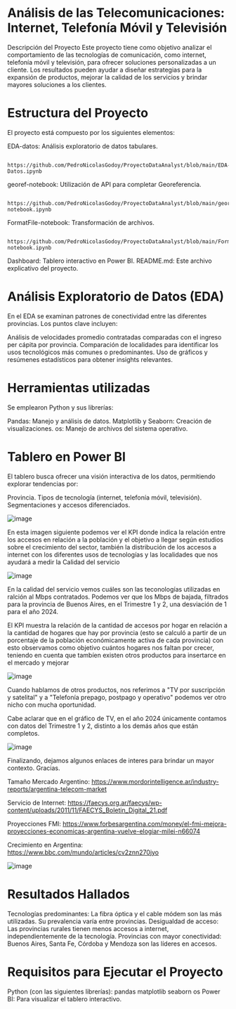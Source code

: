 # Análisis de las Telecomunicaciones: Internet, Telefonía Móvil y Televisión
Descripción del Proyecto
Este proyecto tiene como objetivo analizar el comportamiento de las tecnologías de comunicación, como internet, telefonía móvil y televisión, para ofrecer soluciones personalizadas a un cliente. Los resultados pueden ayudar a diseñar estrategias para la expansión de productos, mejorar la calidad de los servicios y brindar mayores soluciones a los clientes.

# Estructura del Proyecto
El proyecto está compuesto por los siguientes elementos:

EDA-datos: Análisis exploratorio de datos tabulares. 

      https://github.com/PedroNicolasGodoy/ProyectoDataAnalyst/blob/main/EDA-Datos.ipynb
      
georef-notebook: Utilización de API para completar Georeferencia. 

      https://github.com/PedroNicolasGodoy/ProyectoDataAnalyst/blob/main/georef-notebook.ipynb
      
FormatFile-notebook: Transformación de archivos. 

      https://github.com/PedroNicolasGodoy/ProyectoDataAnalyst/blob/main/FormatFile-notebook.ipynb
      
Dashboard: Tablero interactivo en Power BI.
README.md: Este archivo explicativo del proyecto.

# Análisis Exploratorio de Datos (EDA)
En el EDA se examinan patrones de conectividad entre las diferentes provincias. Los puntos clave incluyen:

Análisis de velocidades promedio contratadas comparadas con el ingreso per cápita por provincia.
Comparación de localidades para identificar los usos tecnológicos más comunes o predominantes.
Uso de gráficos y resúmenes estadísticos para obtener insights relevantes.

# Herramientas utilizadas
Se emplearon Python y sus librerías:

Pandas: Manejo y análisis de datos.
Matplotlib y Seaborn: Creación de visualizaciones.
os: Manejo de archivos del sistema operativo.



# Tablero en Power BI
El tablero busca ofrecer una visión interactiva de los datos, permitiendo explorar tendencias por:

Provincia.
Tipos de tecnología (internet, telefonía móvil, televisión).
Segmentaciones y accesos diferenciados.

![image](https://github.com/user-attachments/assets/7ba074a3-1033-41ab-bc9f-3b09e17212b9)

En esta imagen siguiente podemos ver el KPI donde indica la relación entre los accesos en relación a la población y el objetivo a llegar según estudios sobre el crecimiento del sector, también la distribución de los accesos a internet con los diferentes usos de tecnologías y las localidades que nos ayudará a medir la Calidad del servicio

![image](https://github.com/user-attachments/assets/052bb178-b47a-4c2f-8b97-7d7963351c9a)

En la calidad del servicio vemos cuáles son las teconologías utilizadas en ralción al Mbps contratados. Podemos ver que los Mbps de bajada, filtrados para la provincia de Buenos Aires, en el Trimestre 1 y 2, una desviación de 1 para el año 2024.

El KPI muestra la relación de la cantidad de accesos por hogar en relación a la cantidad de hogares que hay por provincia (esto se calculó a partir de un porcentaje de la población económicamente activa de cada provincia) con esto observamos como objetivo cuántos hogares nos faltan por crecer, teniendo en cuenta que tambíen existen otros productos para insertarce en el mercado y mejorar

![image](https://github.com/user-attachments/assets/bc405071-7b1f-40b1-9a9c-b43ded28d93b)

Cuando hablamos de otros productos, nos referimos a "TV por suscripción y satelital" y a "Telefonía prepago, postpago y operativo" podemos ver otro nicho con mucha oportunidad. 

Cabe aclarar que en el gráfico de TV, en el año 2024 únicamente contamos con datos del Trimestre 1 y 2, distinto a los demás años que están completos.

![image](https://github.com/user-attachments/assets/f8ba20dd-1de0-4eb4-9381-f51cb6c5c742)

Finalizando, dejamos algunos enlaces de interes para brindar un mayor contexto. Gracias.

Tamaño Mercado Argentino:      https://www.mordorintelligence.ar/industry-reports/argentina-telecom-market

Servicio de Internet:      https://faecys.org.ar/faecys/wp-content/uploads/2011/11/FAECYS_Boletin_Digital_21.pdf

Proyecciones FMI: 	https://www.forbesargentina.com/money/el-fmi-mejora-proyecciones-economicas-argentina-vuelve-elogiar-milei-n66074

Crecimiento en Argentina: 		https://www.bbc.com/mundo/articles/cv2znn270jyo

![image](https://github.com/user-attachments/assets/e571c4ff-8137-43fc-ade4-5dc981474ce7)


# Resultados Hallados
Tecnologías predominantes: La fibra óptica y el cable módem son las más utilizadas. Su prevalencia varía entre provincias.
Desigualdad de acceso: Las provincias rurales tienen menos accesos a internet, independientemente de la tecnología.
Provincias con mayor conectividad: Buenos Aires, Santa Fe, Córdoba y Mendoza son las líderes en accesos.

# Requisitos para Ejecutar el Proyecto
Python (con las siguientes librerías):
pandas
matplotlib
seaborn
os
Power BI: Para visualizar el tablero interactivo.
